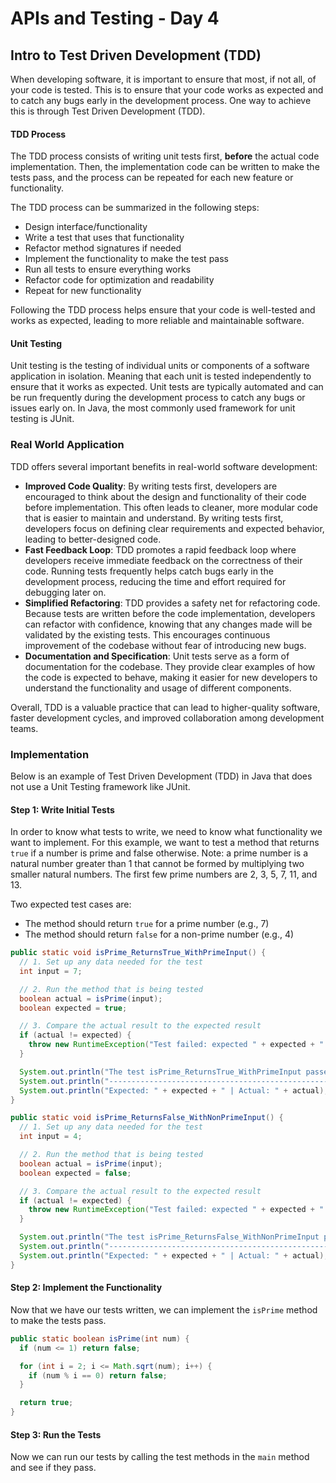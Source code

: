 # APIs and Testing - Day 4

## Intro to Test Driven Development (TDD)

When developing software, it is important to ensure that most, if not all, of your code is tested. This is to ensure that your code works as expected and to catch any bugs early in the development process. One way to achieve this is through Test Driven Development (TDD).

#### TDD Process

The TDD process consists of writing unit tests first, **before** the actual code implementation. Then, the implementation code can be written to make the tests pass, and the process can be repeated for each new feature or functionality.

The TDD process can be summarized in the following steps:

- Design interface/functionality
- Write a test that uses that functionality
- Refactor method signatures if needed
- Implement the functionality to make the test pass
- Run all tests to ensure everything works
- Refactor code for optimization and readability
- Repeat for new functionality

Following the TDD process helps ensure that your code is well-tested and works as expected, leading to more reliable and maintainable software.

#### Unit Testing

Unit testing is the testing of individual units or components of a software application in isolation. Meaning that each unit is tested independently to ensure that it works as expected. Unit tests are typically automated and can be run frequently during the development process to catch any bugs or issues early on. In Java, the most commonly used framework for unit testing is JUnit.

### Real World Application

TDD offers several important benefits in real-world software development:

- **Improved Code Quality**: By writing tests first, developers are encouraged to think about the design and functionality of their code before implementation. This often leads to cleaner, more modular code that is easier to maintain and understand. By writing tests first, developers focus on defining clear requirements and expected behavior, leading to better-designed code.
- **Fast Feedback Loop**: TDD promotes a rapid feedback loop where developers receive immediate feedback on the correctness of their code. Running tests frequently helps catch bugs early in the development process, reducing the time and effort required for debugging later on.
- **Simplified Refactoring**: TDD provides a safety net for refactoring code. Because tests are written before the code implementation, developers can refactor with confidence, knowing that any changes made will be validated by the existing tests. This encourages continuous improvement of the codebase without fear of introducing new bugs.
- **Documentation and Specification**: Unit tests serve as a form of documentation for the codebase. They provide clear examples of how the code is expected to behave, making it easier for new developers to understand the functionality and usage of different components.

Overall, TDD is a valuable practice that can lead to higher-quality software, faster development cycles, and improved collaboration among development teams.

### Implementation

Below is an example of Test Driven Development (TDD) in Java that does not use a Unit Testing framework like JUnit.

#### Step 1: Write Initial Tests

In order to know what tests to write, we need to know what functionality we want to implement. For this example, we want to test a method that returns `true` if a number is prime and false otherwise. Note: a prime number is a natural number greater than 1 that cannot be formed by multiplying two smaller natural numbers. The first few prime numbers are 2, 3, 5, 7, 11, and 13.

Two expected test cases are:

- The method should return `true` for a prime number (e.g., 7)
- The method should return `false` for a non-prime number (e.g., 4)

```java
public static void isPrime_ReturnsTrue_WithPrimeInput() {
  // 1. Set up any data needed for the test
  int input = 7;

  // 2. Run the method that is being tested
  boolean actual = isPrime(input);
  boolean expected = true;

  // 3. Compare the actual result to the expected result
  if (actual != expected) {
    throw new RuntimeException("Test failed: expected " + expected + " but got " + actual);
  }

  System.out.println("The test isPrime_ReturnsTrue_WithPrimeInput passed!");
  System.out.println("--------------------------------------------------");
  System.out.println("Expected: " + expected + " | Actual: " + actual);
}

public static void isPrime_ReturnsFalse_WithNonPrimeInput() {
  // 1. Set up any data needed for the test
  int input = 4;

  // 2. Run the method that is being tested
  boolean actual = isPrime(input);
  boolean expected = false;

  // 3. Compare the actual result to the expected result
  if (actual != expected) {
    throw new RuntimeException("Test failed: expected " + expected + " but got " + actual);
  }

  System.out.println("The test isPrime_ReturnsFalse_WithNonPrimeInput passed!");
  System.out.println("--------------------------------------------------");
  System.out.println("Expected: " + expected + " | Actual: " + actual);
}
```

#### Step 2: Implement the Functionality

Now that we have our tests written, we can implement the `isPrime` method to make the tests pass.

```java
public static boolean isPrime(int num) {
  if (num <= 1) return false;

  for (int i = 2; i <= Math.sqrt(num); i++) {
    if (num % i == 0) return false;
  }

  return true;
}
```

#### Step 3: Run the Tests

Now we can run our tests by calling the test methods in the `main` method and see if they pass.
